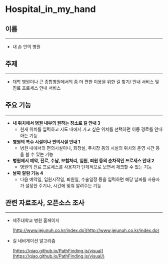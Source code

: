 # Hospital_in_my_hand

## 이름

---

- 내 손 안의 병원

## 주제

---

- 대학 병원이나 큰 종합병원에서의 좀 더 편한 이용을 위한 길 찾기/ 안내 서비스 및 진료 프로세스 안내 서비스

## 주요 기능

---

- **내 위치에서 병원 내부의 원하는 장소로 길 안내   3**
    - 현재 위치를 입력하고 지도 내에서 가고 싶은 위치를 선택하면 이동 경로를 안내하는 기능
- **병원의 특수 시설이나 편의시설 안내  1**
    - 병원 내에서의 편의시설이나, 화장실, 주차장 등의 시설의 위치와 운영 시간 등을 볼 수 있는 기능
- **병원에서 예약, 진료, 수납, 보험처리, 입원, 퇴원 등의 순차적인 프로세스 안내  2**
    - 병원의 진료 프로세스를 사용자가 단계적으로 보면서 체크할 수 있는 기능
- **날짜** **알람 기능  4**
    - 다음 예약일, 입원시작일, 퇴원일, 수술일정 등을 입력하면 해당 날짜를 사용자가 설정한 주기나, 시간에 맞춰 알려주는 기능

## 관련 자료조사, 오픈소스 조사

---

- 제주대학교 병원 홈페이지

    [http://www.jejunuh.co.kr/index.do](http://www.jejunuh.co.kr/index.do)

- 길 네비게이션 알고리즘

    [https://qiao.github.io/PathFinding.js/visual](https://qiao.github.io/PathFinding.js/visual/)
